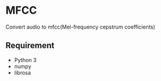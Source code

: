 MFCC
====

Convert audio to mfcc(Mel-frequency cepstrum coefficients)

## Requirement
- Python 3
- numpy
- librosa
